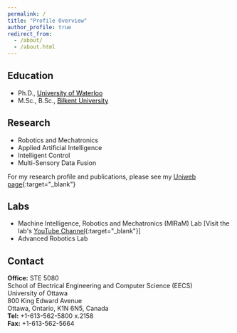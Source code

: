 ```yaml
---
permalink: /
title: "Profile Overview"
author_profile: true
redirect_from: 
  - /about/
  - /about.html
---
```


## Education 

* Ph.D., <a style='color: black;' href='https://uwaterloo.ca' target='_blank'>University of Waterloo</a>
* M.Sc., B.Sc., <a style='color: black;' href='https://www.bilkent.edu.tr' target='_blank'>Bilkent University</a>

## Research

- Robotics and Mechatronics
- Applied Artificial Intelligence
- Intelligent Control
- Multi-Sensory Data Fusion

For my research profile and publications, please see my [Uniweb page](https://uniweb.uottawa.ca/members/197/profile?embed=2){:target="_blank"}

## Labs

- Machine Intelligence, Robotics and Mechatronics (MIRaM) Lab [Visit the lab's [YouTube Channel](https://www.youtube.com/@miramlabuottawa-bu9ro){:target="_blank"}] 
- Advanced Robotics Lab 

## Contact

**Office:** STE 5080 <br />
School of Electrical Engineering and Computer Science (EECS) <br />
University of Ottawa <br />
800 King Edward Avenue <br />
Ottawa, Ontario, K1N 6N5, Canada <br />
**Tel:** +1-613-562-5800 x.2158 <br />
**Fax:** +1-613-562-5664
  
